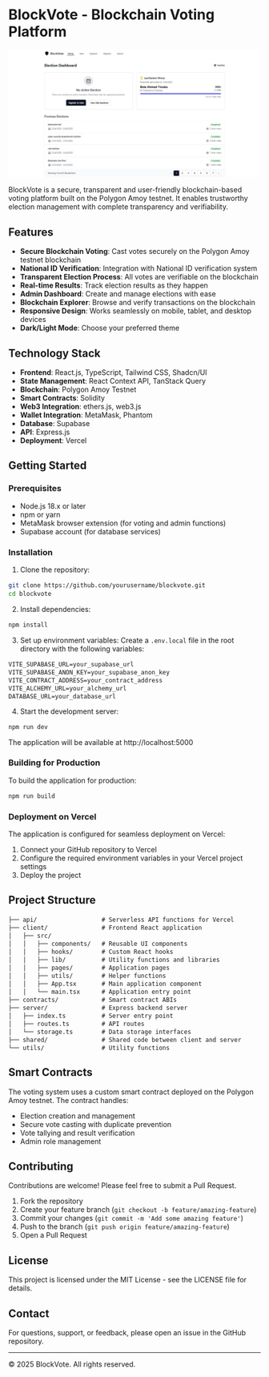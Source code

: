# BlockVote - Blockchain Voting Platform
![BlockVote](homepage.jpg)

BlockVote is a secure, transparent and user-friendly blockchain-based voting platform built on the Polygon Amoy testnet. It enables trustworthy election management with complete transparency and verifiability.

## Features

- **Secure Blockchain Voting**: Cast votes securely on the Polygon Amoy testnet blockchain
- **National ID Verification**: Integration with National ID verification system
- **Transparent Election Process**: All votes are verifiable on the blockchain
- **Real-time Results**: Track election results as they happen
- **Admin Dashboard**: Create and manage elections with ease
- **Blockchain Explorer**: Browse and verify transactions on the blockchain
- **Responsive Design**: Works seamlessly on mobile, tablet, and desktop devices
- **Dark/Light Mode**: Choose your preferred theme

## Technology Stack

- **Frontend**: React.js, TypeScript, Tailwind CSS, Shadcn/UI
- **State Management**: React Context API, TanStack Query
- **Blockchain**: Polygon Amoy Testnet
- **Smart Contracts**: Solidity
- **Web3 Integration**: ethers.js, web3.js
- **Wallet Integration**: MetaMask, Phantom
- **Database**: Supabase
- **API**: Express.js
- **Deployment**: Vercel

## Getting Started

### Prerequisites

- Node.js 18.x or later
- npm or yarn
- MetaMask browser extension (for voting and admin functions)
- Supabase account (for database services)

### Installation

1. Clone the repository:
```bash
git clone https://github.com/yourusername/blockvote.git
cd blockvote
```

2. Install dependencies:
```bash
npm install
```

3. Set up environment variables:
Create a `.env.local` file in the root directory with the following variables:
```
VITE_SUPABASE_URL=your_supabase_url
VITE_SUPABASE_ANON_KEY=your_supabase_anon_key
VITE_CONTRACT_ADDRESS=your_contract_address
VITE_ALCHEMY_URL=your_alchemy_url
DATABASE_URL=your_database_url
```

4. Start the development server:
```bash
npm run dev
```

The application will be available at http://localhost:5000

### Building for Production

To build the application for production:

```bash
npm run build
```

### Deployment on Vercel

The application is configured for seamless deployment on Vercel:

1. Connect your GitHub repository to Vercel
2. Configure the required environment variables in your Vercel project settings
3. Deploy the project

## Project Structure

```
├── api/                  # Serverless API functions for Vercel
├── client/               # Frontend React application
│   ├── src/
│   │   ├── components/   # Reusable UI components
│   │   ├── hooks/        # Custom React hooks
│   │   ├── lib/          # Utility functions and libraries
│   │   ├── pages/        # Application pages
│   │   ├── utils/        # Helper functions
│   │   ├── App.tsx       # Main application component
│   │   └── main.tsx      # Application entry point
├── contracts/            # Smart contract ABIs
├── server/               # Express backend server
│   ├── index.ts          # Server entry point
│   ├── routes.ts         # API routes
│   └── storage.ts        # Data storage interfaces
├── shared/               # Shared code between client and server
└── utils/                # Utility functions
```

## Smart Contracts

The voting system uses a custom smart contract deployed on the Polygon Amoy testnet. The contract handles:

- Election creation and management
- Secure vote casting with duplicate prevention
- Vote tallying and result verification
- Admin role management

## Contributing

Contributions are welcome! Please feel free to submit a Pull Request.

1. Fork the repository
2. Create your feature branch (`git checkout -b feature/amazing-feature`)
3. Commit your changes (`git commit -m 'Add some amazing feature'`)
4. Push to the branch (`git push origin feature/amazing-feature`)
5. Open a Pull Request

## License

This project is licensed under the MIT License - see the LICENSE file for details.

## Contact

For questions, support, or feedback, please open an issue in the GitHub repository.

---

© 2025 BlockVote. All rights reserved.

